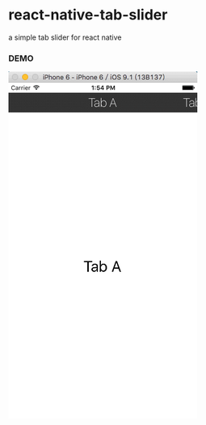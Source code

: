# react-native-tab-slider
a simple tab slider for react native

### DEMO
![demo](https://raw.githubusercontent.com/caoyue/react-native-tab-slider/master/demo.gif)
